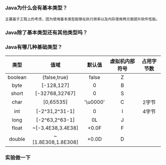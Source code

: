 ### Java为什么会有基本类型？
    主要基于工程上的考虑，因为使用基本类型能够在执行效率以及内存使用两方面提升软件性能。

### Java除了基本类型还有其他类型吗？

### Java有哪几种基础类型？
类型|值域|默认值|虚拟机内部符号|占用字节数
:-:|:-:|:-:|:-:|:-:
boolean|{false,true}|false|Z
byte|[-128,127]|0|B
short|[-32768,32767]|0|S
char|[0,65535]|'\u0000'|C|2字节
int|[-2^31,2^31-1]|0|I|4字节
long|[-2^63,2^63-1]|0L|J
float|~[-3.4E38,3.4E38]|+0.0F|F
double|~[1.8E308,1.8E308]|+0.0D|D

### 实验做一下